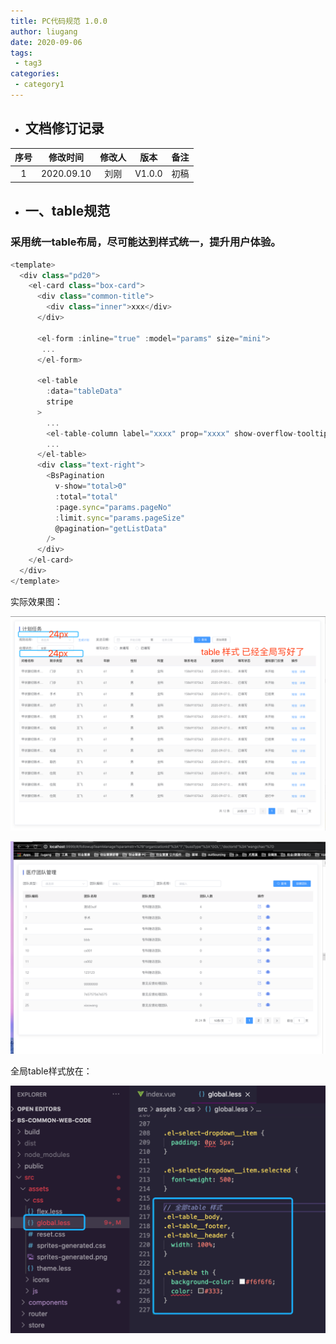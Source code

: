 ```yaml
---
title: PC代码规范 1.0.0
author: liugang
date: 2020-09-06
tags:
 - tag3
categories:
 - category1
---
```


* ## 文档修订记录
| 序号 |  修改时间  | 修改人 |  版本  | 备注 |
|:----:|:----------:|:------:|:------:|:----:|
|  1   | 2020.09.10 |  刘刚  | V1.0.0 | 初稿 |

* ## 一、table规范
### 采用统一table布局，尽可能达到样式统一，提升用户体验。

```ts
<template>
  <div class="pd20">
    <el-card class="box-card">
      <div class="common-title">
        <div class="inner">xxx</div>
      </div>

      <el-form :inline="true" :model="params" size="mini">
       ...
      </el-form>

      <el-table
        :data="tableData"
        stripe
      >
        ...
        <el-table-column label="xxxx" prop="xxxx" show-overflow-tooltip></el-table-column>
        ...
      </el-table>
      <div class="text-right">
        <BsPagination
          v-show="total>0"
          :total="total"
          :page.sync="params.pageNo"
          :limit.sync="params.pageSize"
          @pagination="getListData"
        />
      </div>
    </el-card>
  </div>
</template>

```

实际效果图：

![Image text](../assets/images/index/common-table-style.png)

![Image text](../assets/images/index/global-table-example.png)

全局table样式放在：

![Image text](../assets/images/index/global-table-style.png)

